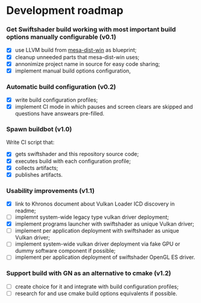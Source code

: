 # Development roadmap
### Get Swiftshader build working with most important build options manually configurable (v0.1)
- [x] use LLVM build from [mesa-dist-win](https://github.com/pal1000/mesa-dist-win) as blueprint;
- [x] cleanup unneeded parts that mesa-dist-win uses;
- [x] annonimize project name in source for easy code sharing;
- [x] implement manual build options configuration,
### Automatic build configuration (v0.2)
- [x] write build configuration profiles;
- [x] implement CI mode in which pauses and screen clears are skipped and questions have answears pre-filled.
### Spawn buildbot (v1.0)
Write CI script that:
- [x] gets swiftshader and this repository source code;
- [x] executes build with each configuration profile;
- [x] collects artifacts;
- [x] publishes artifacts.
### Usability improvements (v1.1)
- [x] link to Khronos document about Vulkan Loader ICD discovery in readme;
- [ ] implemnt system-wide legacy type vulkan driver deployment;
- [x] implement programs launcher with swiftshader as unique Vulkan driver;
- [ ] implement per application deployment with swiftshader as unique Vulkan driver;
- [ ] implement system-wide vulkan driver deployment via fake GPU or dummy software component if possible;
- [ ] implement per application deployment of swiftshader OpenGL ES driver.
### Support build with GN as an alternative to cmake (v1.2)
- [ ] create choice for it and integrate with build configuration profiles;
- [ ] research for and use cmake build options equivalents if possible.
